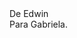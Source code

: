 <!DOCTYPE html>
<html lang="es">
<head>
    <meta charset="UTF-8">
    <meta http-equiv="X-UA-Compatible" content="IE=edge">
    <meta name="viewport" content="width=device-width, initial-scale=1.0">
    <link rel="Stylesheet" href="style.css">
    <title>Flower</title>
</head>
<body>

<div class="flower">
    <div class="text-above">De Edwin</div>
    <div class="mid">
    </div>
    <div class="Petal1 p1">
    </div>
    <div class="Petal1 p2">
    </div>
    <div class="Petal1 p3">
    </div>
    <div class="Petal1 p4">
    </div>
    <div class="Petal2 p1">
    </div>
    <div class="Petal2 p2">
    </div>
    <div class="Petal2 p3">
    </div>
    <div class="Petal2 p4">
    </div>
    <div class="Petal3 p1">
    </div>
    <div class="Petal3 p2">
    </div>
    <div class="Petal3 p3">
    </div>
    <div class="Petal3 p4">
    </div>
    <div class="text-below">Para Gabriela. </div>
  </div>
</body>
</html>

